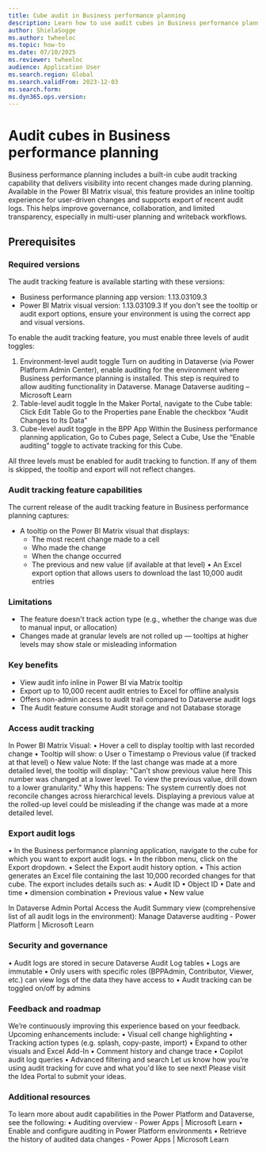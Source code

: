 ```yaml
---
title: Cube audit in Business performance planning 
description: Learn how to use audit cubes in Business performance planning.
author: ShielaSogge
ms.author: twheeloc
ms.topic: how-to
ms.date: 07/10/2025
ms.reviewer: twheeloc
audience: Application User
ms.search.region: Global
ms.search.validFrom: 2023-12-03
ms.search.form: 
ms.dyn365.ops.version: 
---
```


# Audit cubes in Business performance planning 

Business performance planning includes a built-in cube audit tracking capability that delivers visibility into recent changes made during planning. Available in the Power BI Matrix visual, this feature provides
an inline tooltip experience for user-driven changes and supports export of recent audit logs.
This helps improve governance, collaboration, and limited transparency, especially in multi-user planning and writeback workflows.

## Prerequisites

### Required versions
The audit tracking feature is available starting with these versions:
 - Business performance planning app version: 1.13.03109.3
 - Power BI Matrix visual version: 1.13.03109.3
If you don't see the tooltip or audit export options, ensure your environment is using the correct app and visual versions.

To enable the audit tracking feature, you must enable three levels of audit toggles:
1.	Environment-level audit toggle
Turn on auditing in Dataverse (via Power Platform Admin Center), enable auditing for the environment where Business performance planning is installed. This step is required to allow auditing functionality in
Dataverse.
Manage Dataverse auditing – Microsoft Learn
2.	Table-level audit toggle
In the Maker Portal, navigate to the Cube table:
Click Edit Table
Go to the Properties pane
Enable the checkbox "Audit Changes to Its Data"
3.	Cube-level audit toggle in the BPP App
Within the Business performance planning application, Go to Cubes page, Select a Cube, Use the “Enable auditing” toggle to activate tracking for this Cube.

All three levels must be enabled for audit tracking to function. If any of them is skipped, the tooltip and export will not reflect changes.

### Audit tracking feature capabilities 
The current release of the audit tracking feature in Business performance planning captures:
 - A tooltip on the Power BI Matrix visual that displays:
    - The most recent change made to a cell
    - Who made the change
    - When the change occurred
    - The previous and new value (if available at that level)
•	An Excel export option that allows users to download the last 10,000 audit entries

### Limitations
 - The feature doesn't track action type (e.g., whether the change was due to manual input, or allocation)
 - Changes made at granular levels are not rolled up — tooltips at higher levels may show stale or misleading information

### Key benefits 
 - View audit info inline in Power BI via Matrix tooltip
 - Export up to 10,000 recent audit entries to Excel for offline analysis
 - Offers non-admin access to audit trail compared to Dataverse audit logs
 - The Audit feature consume Audit storage and not Database storage

### Access audit tracking
In Power BI Matrix Visual:
•	Hover a cell to display tooltip with last recorded change
•	Tooltip will show:
o	User
o	Timestamp
o	Previous value (if tracked at that level)
o	New value
Note: If the last change was made at a more detailed level, the tooltip will display:
"Can’t show previous value here
This number was changed at a lower level. To view the previous value, drill down to a lower granularity."
Why this happens: The system currently does not reconcile changes across hierarchical levels. Displaying a previous value at the rolled-up level could be misleading if the change was made at a more detailed
level.

### Export audit logs
•	In the Business performance planning application, navigate to the cube for which you want to export audit logs.
•	In the ribbon menu, click on the Export dropdown.
•	Select the Export audit history option.
•	This action generates an Excel file containing the last 10,000 recorded changes for that cube.
The export includes details such as:
•	Audit ID
•	Object ID
•	Date and time
•	dimension combination
•	Previous value
•	New value

In Dataverse Admin Portal
Access the Audit Summary view (comprehensive list of all audit logs in the environment): Manage Dataverse auditing - Power Platform | Microsoft Learn

### Security and governance
•	Audit logs are stored in secure Dataverse Audit Log tables
•	Logs are immutable
•	Only users with specific roles (BPPAdmin, Contributor, Viewer, etc.) can view logs of the data they have access to
•	Audit tracking can be toggled on/off by admins

### Feedback and roadmap
We’re continuously improving this experience based on your feedback. Upcoming enhancements include:
•	Visual cell change highlighting
•	Tracking action types (e.g. splash, copy-paste, import)
•	Expand to other visuals and Excel Add-In 
•	Comment history and change trace
•	Copilot audit log queries
•	Advanced filtering and search
Let us know how you’re using audit tracking for cuve and what you'd like to see next!
Please visit the Idea Portal to submit your ideas.

### Additional resources
To learn more about audit capabilities in the Power Platform and Dataverse, see the following:
•	Auditing overview - Power Apps | Microsoft Learn 
•	Enable and configure auditing in Power Platform environments
•	Retrieve the history of audited data changes - Power Apps | Microsoft Learn
